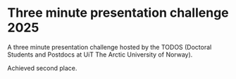 # Three minute presentation challenge 2025 

A three minute presentation challenge hosted by the TODOS (Doctoral Students and Postdocs at UiT The Arctic University of Norway).

Achieved second place. 
